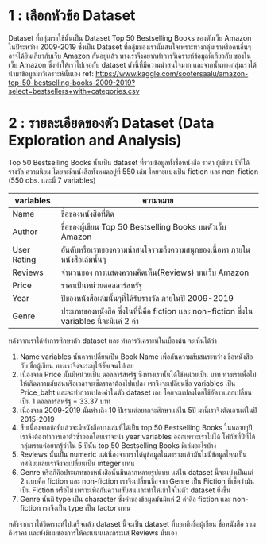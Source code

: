 # 1 : เลือกหัวข้อ Dataset 
Dataset ที่กลุ่มเราใช้นั้นเป็น Dataset Top 50 Bestselling Books ของตัวเว็บ Amazon ในปีระหว่าง 2009-2019 ซึ่งเป็น Dataset ที่กลุ่มของเรานั้นสนใจเพราะทางกลุ่มเราหรือคนอื่นๆ อาจได้ยินเกียวกับเว็บ Amazon กันอยู่เเล้ว ทางเราจึงอยากทำการวิเคราะห์ข้อมูลที่เกียวกับ ของในเว็บ Amazon ซึ่งทำให้เราไปเจอกับ dataset ตัวนี้ที่มีความน่าสนใจมาก เเละจากนั้นทางกลุ่มเราได้นำมาข้อมูลมาวิเคราะห์นั้นเอง
ref: https://www.kaggle.com/sootersaalu/amazon-top-50-bestselling-books-2009-2019?select=bestsellers+with+categories.csv

# 2 : รายละเอียดของตัว Dataset (Data Exploration and Analysis)
Top 50 Bestselling Books นั้นเป็น dataset ที่รวมข้อมูลทั้งชื่อหนังสือ ราคา ผู้เขียน ปีที่ได้รางวัล ความนิยม โดยจะมีหนังสือทั้งหมดอยู่ที่ 550 เล่ม โดยจะเเบ่งเป็น fiction เเละ non-fiction 
(550 obs. เเละมี่ 7 variables)

|variables|ความหมาย|
-|-
Name | ชื่อของหนังสือที่ติด 
Author | ชื่อของผู้เขียน Top 50 Bestselling Books บนตัวเว็บ Amazon
User Rating | อันดับหรือเรทของความน่าสนใจรวมถึงความสนุกของเนื้อหา ภายในหนังสือเล่มนั้นๆ
Reviews | จำนวนของ การเเสดงความคิดเห็น(Reviews) บนเว็บ Amazon
Price | ราคาเป้นหน่วยดอลลาร์สหรัฐ
Year | ปีของหนังสือเล่มนั้นๆที่ได้รับรางวัล ภายในปี 2009-2019
Genre | ประเภทของหนังสือ ซึ่งในที่นี้คือ fiction เเละ non-fiction ซึ่งใน variables นี้จะมีเเค่ 2 ค่า

หลังจากเราได้ทำการศึกษาตัว dataset เเละ ทำการวิเคราะห์ในเบื้องต้น จะเห็นได้ว่า
1. Name variables นั้นควรเปลี่ยนเป็น Book Name เพื่อกันความสับสนระหว่าง ชื่อหนังสือ กับ ชื่อผู้เขียน ทางเราจึงจะระบุให้ชัดเจนไปเลย
2. เนื่องจาก Price นั้นมีหน่วยเป็น ดอลลาร์สหรัฐ ซึ่งทางเรานั้นได้ใช้หน่วยเป็น บาท ทางเราเพื่อไม่ให้เกิดความสับสนหรือเวลาจะเช็ดราคาต้องไปเเปลง เราจึงจะเปลี่ยนชื่อ variables เป็น Price_baht เเละจะทำการเเปลงค่าในตัว dataset เลย โดยจะเเปลงโดยใช้อัตราเเลกเปลี่ยนเป็น 1 ดอลลาร์สหรัฐ = 33.37 บาท
3. เนื่องจาก 2009-2019 นั้นห่างถึง 10 ปีเราเเค่อยากจะศึกษาเเค่ใน 5ปี มานี้เราจึงตัดเอาเเค่ในปี 2015-2019 
4. สืบเนื่องจากข้อที่เเล้วจะมีหนังสือบางเล่มที่ได้เป็น top 50 Bestselling Books ในหลายๆปีเราจึงต้องทำการเอาตัวซ้ำออกโดยเราจะนำ year variables ออกเพราะเราไม่ได้ โฟกัสที่ปีที่ได้กลุ่มเราเเค่อยากรู้ว่าใน 5 ปีนั้น top 50 Bestselling Books มีเล่มอะไรบ้าง
5. Reviews นั้นเป็น numeric เเต่เนื่องจากเราได้ดูข้อมูลในตารางเเล้วมันไม่มีข้อมูลไหนเป็นทศนิยมเลยเราจึงจะเปลี่ยนเป็น integer เเทน
6. Genre หรือก็คือประเภทของหนังสือนั้นมีหลากหลายรูปแบบ เเต่ใน dataset นี้จะเเบ่งเป็นเเค่ 2 เเบบคือ fiction เเละ non-fiction เราจึงเปลี่ยนชื่อจาก Genre เป็น Fiction ที่เช็ดว่ามันเป็น Fiction หรือไม่ เพราะเพื่อกันความสับสนเเละทำให้เข้าใจในตัว dataset ยิ่งขึ้น
7.  Genre นั้นมี type เป็น character ซึ่งค่าของข้อมูลมันมีเเค่ 2 ค่าคือ fiction เเละ non-fiction เราจึงเป็น type เป็น factor เเทน

หลังจากเราได้วิเคราะห์ไปเสร็จเเล้ว dataset นี้จะเป็น dataset ที่บอกถึงชื่อผู้เขียน ชื่อหนังสือ รวมถึงราคา เเละยังมีผมของการให้คะเเนนเเละกระเเส Reviews นั้นเอง
